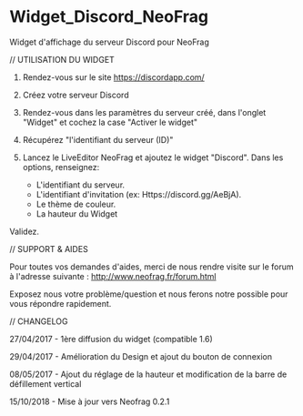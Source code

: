 # Widget_Discord_NeoFrag
Widget d'affichage du serveur Discord pour NeoFrag

// UTILISATION DU WIDGET

1. Rendez-vous sur le site https://discordapp.com/
	
2. Créez votre serveur Discord
	
3. Rendez-vous dans les paramètres du serveur créé,
dans l'onglet "Widget" et cochez la case "Activer le widget"
	
4. Récupérez "l'identifiant du serveur (ID)"
	
5. Lancez le LiveEditor NeoFrag et ajoutez le widget 	"Discord".
Dans les options, renseignez:
	- L'identifiant du serveur.
	- L'identifiant d'invitation (ex: Https://discord.gg/AeBjA).
	- Le thème de couleur.
	- La hauteur du Widget
	
Validez.

// SUPPORT & AIDES
	
Pour toutes vos demandes d'aides, merci de nous rendre visite sur le forum à l'adresse suivante : http://www.neofrag.fr/forum.html
	
Exposez nous votre problème/question et nous ferons notre possible pour vous répondre rapidement.
	

// CHANGELOG

27/04/2017 - 1ère diffusion du widget (compatible 1.6)
	
29/04/2017 - Amélioration du Design et ajout du bouton de connexion

08/05/2017 - Ajout du réglage de la hauteur et modification de la barre de défillement vertical

15/10/2018 - Mise à jour vers Neofrag 0.2.1
